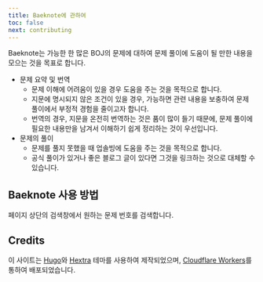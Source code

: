 ```yaml
---
title: Baeknote에 관하여
toc: false
next: contributing
---
```


Baeknote는 가능한 한 많은 BOJ의 문제에 대하여 문제 풀이에 도움이 될 만한 내용을 모으는 것을 목표로 합니다.

* 문제 요약 및 번역
    * 문제 이해에 어려움이 있을 경우 도움을 주는 것을 목적으로 합니다.
    * 지문에 명시되지 않은 조건이 있을 경우, 가능하면 관련 내용을 보충하여 문제 풀이에서 부정적 경험을 줄이고자 합니다.
    * 번역의 경우, 지문을 온전히 번역하는 것은 품이 많이 들기 때문에, 문제 풀이에 필요한 내용만을 남겨서 이해하기 쉽게 정리하는 것이 우선입니다.
* 문제의 풀이
    * 문제를 풀지 못했을 때 업솔빙에 도움을 주는 것을 목적으로 합니다.
    * 공식 풀이가 있거나 좋은 블로그 글이 있다면 그것을 링크하는 것으로 대체할 수 있습니다.

## Baeknote 사용 방법

페이지 상단의 검색창에서 원하는 문제 번호를 검색합니다.

## Credits

이 사이트는 [Hugo](https://gohugo.io/)와 [Hextra](https://imfing.github.io/hextra) 테마를 사용하여 제작되었으며, [Cloudflare Workers](https://workers.cloudflare.com)를 통하여 배포되었습니다.
